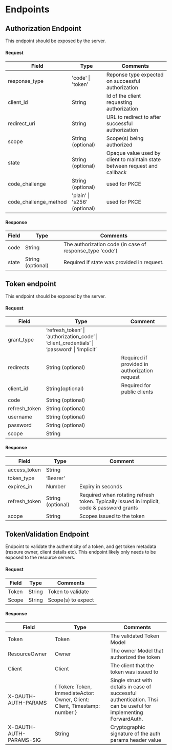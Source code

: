 # Endpoints

## Authorization Endpoint

This endpoint should be exposed by the server.

#### Request

| Field                 | Type                             | Comments                                                                   |
| --------------------- | -------------------------------- | -------------------------------------------------------------------------- |
| response_type         | 'code' &#124; 'token'            | Reponse type expected on successful authorization                          |
| client_id             | String                           | Id of the client requesting authorization                                  |
| redirect_uri          | String                           | URL to redirect to after successful authorization                          |
| scope                 | String (optional)                | Scope(s) being authorized                                                  |
| state                 | String (optional)                | Opaque value used by client to maintain state between request and callback |
| code_challenge        | String (optional)                | used for PKCE                                                              |
| code_challenge_method | 'plain' &#124; 's256' (optional) | used for PKCE                                                              |

#### Response

| Field | Type              | Comments                                                 |
| ----- | ----------------- | -------------------------------------------------------- |
| code  | String            | The authorization code (in case of response_type 'code') |
| state | String (optional) | Required if state was provided in request.               |

## Token endpoint

This endpoint should be exposed by the server.

#### Request

| Field         | Type                                                                                                        | Comment                                       |
| ------------- | ----------------------------------------------------------------------------------------------------------- | --------------------------------------------- |
| grant_type    | ‘refresh_token’ &#124; ‘authorization_code’ &#124; ‘client_credentials’ &#124; ‘password’ &#124; ‘implicit’ |                                               |
| redirects     | String (optional)                                                                                           | Required if provided in authorization request |
| client_id     | String(optional)                                                                                            | Required for public clients                   |
| code          | String (optional)                                                                                           |                                               |
| refresh_token | String (optional)                                                                                           |                                               |
| username      | String (optional)                                                                                           |                                               |
| password      | String (optional)                                                                                           |                                               |
| scope         | String                                                                                                      |                                               |

#### Response

| Field         | Type              | Comment                                                                                    |
| ------------- | ----------------- | ------------------------------------------------------------------------------------------ |
| access_token  | String            |                                                                                            |
| token_type    | ‘Bearer’          |                                                                                            |
| expires_in    | Number            | Expiry in seconds                                                                          |
| refresh_token | String (optional) | Required when rotating refresh token. Typically issued in implicit, code & password grants |
| scope         | String            | Scopes issued to the token                                                                 |

## TokenValidation Endpoint

Endpoint to validate the authenticity of a token, and get token metadata (resoure owner, client details etc). This endpoint likely only needs to be exposed to the resource servers.

#### Request

| Field | Type   | Comments           |
| ----- | ------ | ------------------ |
| Token | String | Token to validate  |
| Scope | String | Scope(s) to expect |

#### Response

| Field                   | Type                                                                       | Comments                                                                                                          |
| ----------------------- | -------------------------------------------------------------------------- | ----------------------------------------------------------------------------------------------------------------- |
| Token                   | Token                                                                      | The validated Token Model                                                                                         |
| ResourceOwner           | Owner                                                                      | The owner Model that authorized the token                                                                         |
| Client                  | Client                                                                     | The client that the token was issued to                                                                           |
| X-OAUTH-AUTH-PARAMS     | { Token: Token, ImmediateActor: Owner, Client: Client, Timestamp: number } | Single struct with details in case of successful authentication. Thsi can be useful for implementing ForwardAuth. |
| X-OAUTH-AUTH-PARAMS-SIG | String                                                                     | Cryptographic signature of the auth params header value                                                           |
